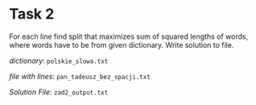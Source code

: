 # Task 2
For each line find split that maximizes sum of squared lengths of words, where words have to be from given dictionary. Write solution to file.

*dictionary*: `polskie_slowa.txt`

*file with lines*: `pan_tadeusz_bez_spacji.txt`

*Solution File*: `zad2_output.txt`
